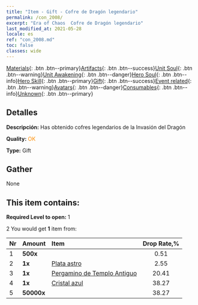 ```yaml
---
title: "Item - Gift - Cofre de Dragón legendario"
permalink: /con_2008/
excerpt: "Era of Chaos  Cofre de Dragón legendario"
last_modified_at: 2021-05-28
locale: es
ref: "con_2008.md"
toc: false
classes: wide
---
```

 [Materials](/ItemsES/){: .btn .btn--primary}[Artifacts](/ItemsES/Artifacts/){: .btn .btn--success}[Unit Soul](/ItemsES/UnitSoul/){: .btn .btn--warning}[Unit Awakening](/ItemsES/UnitAwakening/){: .btn .btn--danger}[Hero Soul](/ItemsES/HeroSoul/){: .btn .btn--info}[Hero Skill](/ItemsES/HeroSkill/){: .btn .btn--primary}[Gift](/ItemsES/Gift/){: .btn .btn--success}[Event related](/ItemsES/Events/){: .btn .btn--warning}[Avatars](/ItemsES/Avatars/){: .btn .btn--danger}[Consumables](/ItemsES/Consumables/){: .btn .btn--info}[Unknown](/ItemsES/Unknown/){: .btn .btn--primary}

## Detalles
 **Descripción:** Has obtenido  cofres legendarios de la Invasión del Dragón

 **Quality:** <span style="color: #FF8C00">OK</span>

 **Type:** Gift

## Gather

  None

## This item contains:

 **Required Level to open:** 1

 2 You would get **1** item  from:

  | Nr | Amount |     Item    | Drop Rate,% |
  |:---|:-------|:------------|:---------:|
  | 1 |  **500x** | <i class="fas fa-gem"/> | 0.51 | 
  | 2 |  **1x** | [Plata astro](/ItemsES/con_969/) | 2.55 | 
  | 3 |  **1x** | [Pergamino de Templo Antiguo](/ItemsES/con_697/) | 20.41 | 
  | 4 |  **1x** | [Cristal azul](/ItemsES/con_716/) | 38.27 | 
  | 5 |  **50000x** | <i class="fas fa-coins"/> | 38.27 | 

